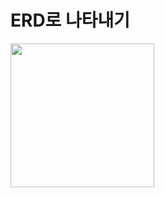 # ERD로 나타내기

<p float="left">
<img width="230" src = "https://user-images.githubusercontent.com/61861809/83102208-eef64900-a0ee-11ea-8b04-36810298590d.PNG">
<p>